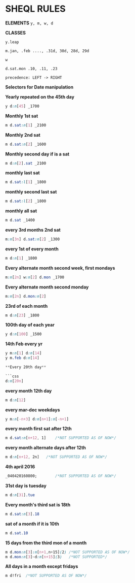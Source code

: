 SHEQL RULES
===


**ELEMENTS** ``` y, m, w, d ```

**CLASSES**

    y.leap

    m.jan, .feb ...., .31d, 30d, 28d, 29d

    w

    d.sat.mon .10, .11, .23

    precedence: LEFT -> RIGHT

**Selectors for Date manipulation**

**Yearly repeated on the 45th day**

```css
y d:n[45] _1700
```

**Monthly 1st sat**

```css
m d.sat:n[1] _2100
```

**Monthly 2nd sat**

```css
m d.sat:n[2] _1600
```
**Monthly second day if is a sat**

```css
m d:n[2].sat _2100
```

**monthly last sat**

```css
m d.sat:l[1] _1800
```
**monthly second last sat**

```css
m d.sat:l[2] _1800
```

**monthly all sat**

```css
m d.sat _1400
```
**every 3rd months 2nd sat**

```css
m:n[3n] d.sat:n[2] _1300
```
**every 1st of every month**

```css
m d:n[1] _1800
```
**Every alternate month second week, first mondays**

```css
m:n[2n] w:n[2] d.mon _1700
```
**Every alternate month second monday**

```css
m:n[2n] d.mon:n[2]
```
**23rd of each month**

```css
m d:n[23] _1800
```
**100th day of each year**

```css
y d:n[100] _1500
```
**14th Feb every yr**

```css
y m:n[1] d:n[14]
y m.feb d:n[14]

**Every 20th day**

```css
d:n[20n]
```
**every month  12th day**

```css
m d:n[12]
```
**every mar-dec weekdays**

```css
y m:n[-n+3] d:n[n+1]:n[-n+1]
```
**every month first sat after 12th**

```css
m d.sat:n[n+12, 1]    /*NOT SUPPORTED AS OF NOW*/
```
**every month alternate days after 12th**

```css
m d:n[n+12, 2n]   /*NOT SUPPORTED AS OF NOW*/
```
**4th april 2016**

```css
_040420160800;        /*NOT SUPPORTED AS OF NOW*/
```
**31st day is tuesday**

```css
m d:n[31].tue
```
**Every month's third sat is 18th**

```css
m d.sat:n[3].18
```
**sat of a month if it is 10th**

```css
m d.sat.10
```
**15 days from the third mon of a month**

```css
m d.mon:n[3]:n[n+1,n+15](2) /*NOT SUPPORTED AS OF NOW*/
m d.mon:n[3]~d:n[n+15](3)   /*NOT SUPPORTED*/
```

**All days in a month except fridays**
```css
m d!fri  /*NOT SUPPORTED AS OF NOW*/
```